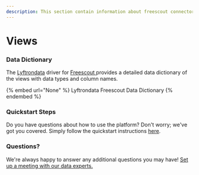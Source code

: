 ```yaml
---
description: This section contain information about freescout connector views information
---
```


# Views

### Data Dictionary

The [Lyftrondata](https://www.lyftrondata.com/) driver for [Freescout](None/)[ ](https://www.lyftrondata.com/integration/freescout/)provides a detailed data dictionary of the views with data types and column names.

{% embed url="None" %}
Lyftrondata Freescout Data Dictionary
{% endembed %}

### Quickstart Steps

Do you have questions about how to use the platform? Don't worry; we've got you covered. Simply follow the quickstart instructions [here](../README.md).

### Questions? <a href="#questions" id="questions"></a>

We're always happy to answer any additional questions you may have! [Set up a meeting with our data experts.](https://www.lyftrondata.com/book-a-meeting/)



